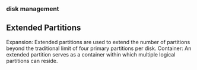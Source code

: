 
### disk management

## Extended Partitions
Expansion: Extended partitions are used to extend the number of partitions beyond the traditional limit of four primary partitions per disk.
Container: An extended partition serves as a container within which multiple logical partitions can reside.